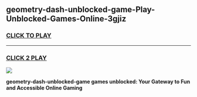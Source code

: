 
## geometry-dash-unblocked-game-Play-Unblocked-Games-Online-3gjiz
<h3>
<a href="https://premium76.site?title=geometry-dash-unblocked-game&ref=25A">CLICK TO PLAY</a></h3>
<hr>

<h3>
<a href="https://premium76.site?title=geometry-dash-unblocked-game&ref=25A">CLICK 2 PLAY</a>
  
</h3>

<a href="https://premium76.site?title=geometry-dash-unblocked-game&ref=25A"><img src="https://clearcache.store/games.png"></a>


**geometry-dash-unblocked-game games unblocked: Your Gateway to Fun and Accessible Online Gaming**
